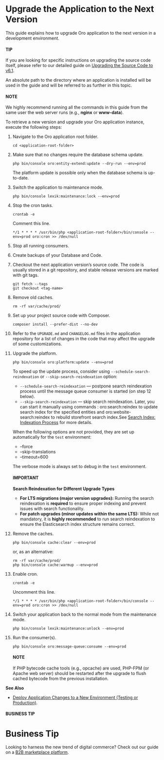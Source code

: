 <a id="index-0"></a>

<a id="upgrade-application"></a>

<a id="upgrade"></a>

# Upgrade the Application to the Next Version

This guide explains how to upgrade Oro application to the next version in a development environment.

#### TIP
If you are looking for specific instructions on upgrading the source code itself, please refer to our detailed guide on [Upgrading the Source Code to v6.1](upgrade-source-code.md#upgrade-to-6).

An absolute path to the directory where an application is installed will be used in the guide and will
be referred to as **<application-root-folder>** further in this topic.

#### NOTE
We highly recommend running all the commands in this guide from the same user the web server runs (e.g., **nginx** or **www-data**).

To retrieve a new version and upgrade your Oro application instance, execute the following steps:

1. Navigate to the Oro application root folder.
   ```none
   cd <application-root-folder>
   ```
2. Make sure that no changes require the database schema update.
   ```none
   php bin/console oro:entity-extend:update --dry-run --env=prod
   ```

   The platform update is possible only when the database schema is up-to-date.
3. Switch the application to maintenance mode.
   ```none
   php bin/console lexik:maintenance:lock --env=prod
   ```
4. Stop the cron tasks.
   ```none
   crontab -e
   ```

   Comment this line.
   ```text
   */1 * * * * /usr/bin/php <application-root-folder>/bin/console --env=prod oro:cron >> /dev/null
   ```
5. Stop all running consumers.
6. Create backups of your Database and Code.
7. Checkout the next application version’s source code. The code is usually stored in a git repository, and stable release versions are marked with git tags.
   ```none
   git fetch --tags
   git checkout <tag-name>
   ```
8. Remove old caches.
   ```none
   rm -rf var/cache/prod/
   ```
9. Set up your project source code with Composer.
   ```none
   composer install --prefer-dist --no-dev
   ```
10. Refer to the `UPGRADE.md` and `CHANGELOG.md` files in the application repository for a list of changes in the code that
    may affect the upgrade of some customizations.
11. Upgrade the platform.
    ```none
    php bin/console oro:platform:update --env=prod
    ```

    To speed up the update process, consider using `--schedule-search-reindexation` or `--skip-search-reindexation` option:
    * `--schedule-search-reindexation` — postpone search reindexation process until the message queue consumer is started (on step 12 below).
    * `--skip-search-reindexation` — skip search reindexation. Later, you can start it manually using commands
      : oro:search:reindex to update search index for the specified entities and oro:website-search:reindex to rebuild storefront search index.See [Search Index: Indexation Process](../architecture/tech-stack/search/index.md#search-index-overview-indexation-process) for more details.

    When the following options are not provided, they are set up automatically for the `test` environment:
    * –force
    * –skip-translations
    * –timeout=600

    The verbose mode is always set to debug in the `test` environment.

    #### IMPORTANT
    **Search Reindexation for Different Upgrade Types**
    * **For LTS migrations (major version upgrades):** Running the search reindexation is **required** to ensure proper indexing and prevent issues with search functionality.
    * **For patch upgrades (minor updates within the same LTS):** While not mandatory, it is **highly recommended** to run search reindexation to ensure the Elasticsearch index structure remains correct.
12. Remove the caches.
    ```none
    php bin/console cache:clear --env=prod
    ```

    or, as an alternative:
    ```none
    rm -rf var/cache/prod/
    php bin/console cache:warmup --env=prod
    ```
13. Enable cron.
    ```none
    crontab -e
    ```

    Uncomment this line.
    ```text
    */1 * * * * /usr/bin/php <application-root-folder>/bin/console --env=prod oro:cron >> /dev/null
    ```
14. Switch your application back to the normal mode from the maintenance mode.
    ```none
    php bin/console lexik:maintenance:unlock --env=prod
    ```
15. Run the consumer(s).
    ```none
    php bin/console oro:message-queue:consume --env=prod
    ```

    #### NOTE
    If PHP bytecode cache tools (e.g., opcache) are used, PHP-FPM (or Apache web server) should be restarted after the upgrade to flush cached bytecode from the previous installation.

**See Also**

* [Deploy Application Changes to a New Environment (Testing or Production)](deploy-the-update.md#deploy-the-update).

#### BUSINESS TIP
# Business Tip

Looking to harness the new trend of digital commerce? Check out our guide on a <a href="https://oroinc.com/oromarketplace/b2b-marketplace/" target="_blank">B2B marketplace platform</a>.

<!-- Frontend -->
